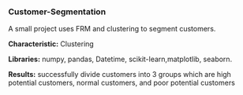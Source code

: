 ### Customer-Segmentation
A small project uses FRM and clustering to segment customers.

**Characteristic:** Clustering

**Libraries:** numpy, pandas, Datetime, scikit-learn,matplotlib, seaborn.

**Results:** successfully divide customers into 3 groups which are high potential customers, normal customers, and poor potential customers


